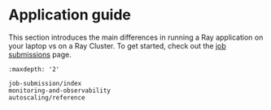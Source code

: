# Application guide

This section introduces the main differences in running a Ray application on your laptop vs on a Ray Cluster.
To get started, check out the [job submissions](jobs-quickstart) page.

```{toctree}
:maxdepth: '2'

job-submission/index
monitoring-and-observability
autoscaling/reference
```
